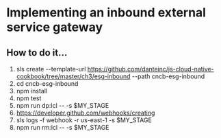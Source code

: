 # Implementing an inbound external service gateway

## How to do it...
1. sls create --template-url https://github.com/danteinc/js-cloud-native-cookbook/tree/master/ch3/esg-inbound --path cncb-esg-inbound
2. cd cncb-esg-inbound
3. npm install
4. npm test
5. npm run dp:lcl -- -s $MY_STAGE
6. https://developer.github.com/webhooks/creating
7. sls logs -f webhook -r us-east-1 -s $MY_STAGE
8. npm run rm:lcl -- -s $MY_STAGE
